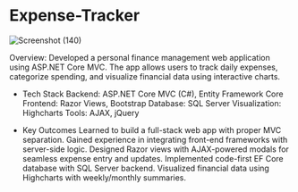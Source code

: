 # Expense-Tracker
![Screenshot (140)](https://github.com/user-attachments/assets/daddbbee-87bb-49a2-9e73-077dbc10f7f8)

Overview:
Developed a personal finance management web application using ASP.NET Core MVC. The app allows users to track daily expenses, categorize spending, and visualize financial data using interactive charts.

- Tech Stack
Backend: ASP.NET Core MVC (C#), Entity Framework Core
Frontend: Razor Views, Bootstrap
Database: SQL Server
Visualization: Highcharts
Tools: AJAX, jQuery

- Key Outcomes
Learned to build a full-stack web app with proper MVC separation.
Gained experience in integrating front-end frameworks with server-side logic.
Designed Razor views with AJAX-powered modals for seamless expense entry and updates.
Implemented code-first EF Core database with SQL Server backend.
Visualized financial data using Highcharts with weekly/monthly summaries.
